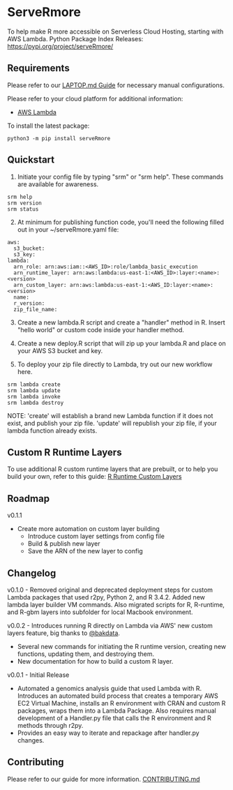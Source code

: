 # ServeRmore

To help make R more accessible on Serverless Cloud Hosting, starting with AWS Lambda.
Python Package Index Releases: https://pypi.org/project/serveRmore/

## Requirements

Please refer to our [LAPTOP.md Guide](https://github.com/Origent/ServeRmore/blob/master/LAPTOP.md) for necessary manual configurations.

Please refer to your cloud platform for additional information:
* [AWS Lambda](AWS.md)

To install the latest package:
```
python3 -m pip install serveRmore
```

## Quickstart

1. Initiate your config file by typing "srm" or "srm help". These commands are available for awareness.  
```
srm help
srm version
srm status
```

2. At minimum for publishing function code, you'll need the following filled out in your ~/serveRmore.yaml file:
```
aws:
  s3_bucket:
  s3_key:
lambda:
  arn_role: arn:aws:iam::<AWS_ID>:role/lambda_basic_execution
  arn_runtime_layer: arn:aws:lambda:us-east-1:<AWS_ID>:layer:<name>:<version>
  arn_custom_layer: arn:aws:lambda:us-east-1:<AWS_ID:layer:<name>:<version>
  name:
  r_version:
  zip_file_name:
```

3. Create a new lambda.R script and create a "handler" method in R.  Insert "hello world" or custom code inside your handler method.

4. Create a new deploy.R script that will zip up your lambda.R and place on your AWS S3 bucket and key.

5. To deploy your zip file directly to Lambda, try out our new workflow here.
```
srm lambda create
srm lambda update
srm lambda invoke
srm lambda destroy
```

NOTE: 'create' will establish a brand new Lambda function if it does not exist, and publish your zip file.  'update' will republish your zip file, if your lambda function already exists.  

## Custom R Runtime Layers

To use additional R custom runtime layers that are prebuilt, or to help you build your own, refer to this guide: [R Runtime Custom Layers](custom_layer/README.md)

## Roadmap

v0.1.1
* Create more automation on custom layer building
    - Introduce custom layer settings from config file
    - Build & publish new layer
    - Save the ARN of the new layer to config

## Changelog

v0.1.0 - Removed original and deprecated deployment steps for custom Lambda packages that used r2py, Python 2, and R 3.4.2. Added new lambda layer builder VM commands.  Also migrated scripts for R, R-runtime, and R-gbm layers into subfolder for local Macbook environment.

v0.0.2 - Introduces running R directly on Lambda via AWS' new custom layers feature, big thanks to [@bakdata](https://github.com/bakdata).
* Several new commands for initiating the R runtime version, creating new functions, updating them, and destroying them.
* New documentation for how to build a custom R layer.

v0.0.1 - Initial Release
* Automated a genomics analysis guide that used Lambda with R.  Introduces an automated build process that creates a temporary AWS EC2 Virtual Machine, installs an R environment with CRAN and custom R packages, wraps them into a Lambda Package.  Also requires manual development of a Handler.py file that calls the R environment and R methods through r2py.
* Provides an easy way to iterate and repackage after handler.py changes.

## Contributing

Please refer to our guide for more information. [CONTRIBUTING.md](CONTRIBUTING.md)
